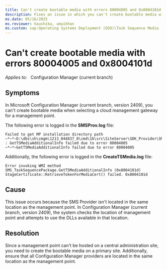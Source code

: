 ```yaml
---
title: Can't create bootable media with errors 80004005 and 0x8004101d
description: Fixes an issue in which you can't create bootable media with errors 80004005 and 0x8004101d in Microsoft Configuration Manager (current branch, version 2409).
ms.date: 05/16/2025
ms.reviewer: kaushika, umaikhan
ms.custom: sap:Operating Systems Deployment (OSD)\Task Sequence Media (all types)
---
```

# Can't create bootable media with errors 80004005 and 0x8004101d

_Applies to:_ &nbsp; Configuration Manager (current branch)

## Symptoms

In Microsoft Configuration Manager (current branch, version 2409), you can't create bootable media when selecting a cloud management gateway for a management point.

The following error is logged in the **SMSProv.log** file:

```output
Failed to get MP installation directory path
~*~*~D:\dbs\sh\cmgm\1213_044837_0\cmd\1b\src\SiteServer\SDK_Provider\SMSProv\ssptspackage.cpp(3101) : GetTSMediaAdditionalInfo failed due to error 80004005
~*~*~GetTSMediaAdditionalInfo failed due to error 80004005
```

Additionally, the following error is logged in the **CreateTSMedia.log** file:

```output
Error invoking WMI method SMS_TaskSequencePackage.GetTSMediaAdditionalInfo (0x8004101d)
StageCertificate::RetrieveTokenForMediaCert() failed. 0x8004101d
```

## Cause

This issue occurs because the SMS Provider isn't located in the same location as the management point. In Configuration Manager (current branch, version 2409), the system checks the location of management point and attempts to use the DLLs available in that location.

## Resolution

Since a management point can't be hosted on a central administration site, you need to create the bootable media on a primary site. Additionally, ensure that all Configuration Manager providers are located in the same location as the management point.
